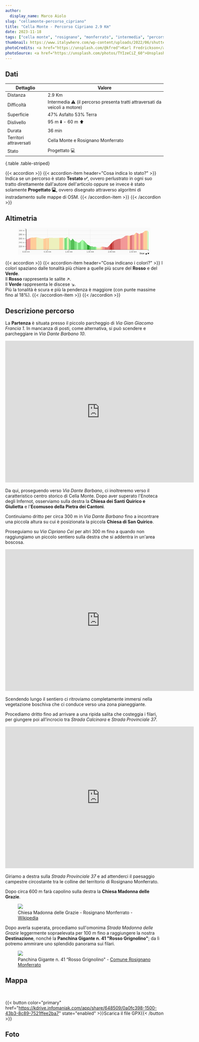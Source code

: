 ```yaml
---
author:
  display_name: Marco Aiolo
slug: "cellamonte-percorso_cipriano"
title: "Cella Monte - Percorso Cipriano 2.9 Km"
date: 2023-11-18
tags: ["cella monte", "rosignano", "monferrato", "intermedia", "percorso", "cipriano"]
thumbnail: https://www.italywhere.com/wp-content/uploads/2022/06/shutterstock_2010548228-1200x800.jpg
photoCredits: <a href="https://unsplash.com/@kfred">Karl Fredrickson</a>
photoSource: <a href="https://unsplash.com/photos/TYIzeCiZ_60">Unsplash</a>
---
```


## Dati

| Dettaglio | Valore |
| -- | ----------- |
| Distanza | 2.9 Km  |
| Difficoltà | Intermedia :warning: (il percorso presenta tratti attraversati da veicoli a motore) |
| Superficie | 47% Asfalto 53% Terra  |
| Dislivello  | 95 m :arrow_down: - 60 m :arrow_up: |
| Durata | 36 min |
| Territori attraversati | Cella Monte e Rosignano Monferrato |
| Stato | Progettato :computer: |
{.table .table-striped}

{{< accordion >}}
  {{< accordion-item header="Cosa indica lo stato?" >}}
    Indica se un percorso è stato **Testato :white_check_mark:**, ovvero perlustrato in ogni suo tratto direttamente dall'autore dell'articolo oppure se invece è stato solamente **Progettato :computer:**, ovvero disegnato attraverso algoritmi di instradamento sulle mappe di OSM.
  {{< /accordion-item >}}
{{< /accordion >}}

## Altimetria 

<figure class="figure">
  <img src="https://raw.githubusercontent.com/zelix888/monfit_site/aadfc16eae2355cb70c510200fe2a8bda66dbf34/routes/Cella_Monte/Elevation-Cella%20Monte%20-%20Cipriano.png" class="figure-img img-fluid w-100 rounded">
</figure>

{{< accordion >}}
  {{< accordion-item header="Cosa indicano i colori?" >}}
    I colori spaziano dalle tonalità più chiare a quelle più scure del **Rosso** e del **Verde**. </br>
    Il **Rosso** rappresenta le salite :arrow_upper_right:. </br>
    Il **Verde** rappresenta le discese :arrow_lower_right:. </br>
    Più la tonalità è scura e più la pendenza è maggiore (con punte massime fino al 18%).
  {{< /accordion-item >}}
{{< /accordion >}}

## Descrizione percorso

La **Partenza** è situata presso il piccolo parcheggio di *Via Gian Giacomo Francia 1*. In mancanza di posti, come alternativa, si può scendere e parcheggiare in *Via Dante Barbano 10*.

<p class="text-center"><iframe src="https://www.google.com/maps/embed?pb=!4v1698842932330!6m8!1m7!1sdzQKTot5RmrQwh76gtBi_w!2m2!1d45.07463208458687!2d8.391894109934423!3f334.52968817396345!4f1.396576694714014!5f1.52841521987171" width="600" height="450" style="border:0;" allowfullscreen="" loading="lazy" referrerpolicy="no-referrer-when-downgrade" class="w-75 rounded"></iframe></p>

Da qui, proseguendo verso *Via Dante Barbano*,  ci inoltreremo verso il caratteristico centro storico di Cella Monte. Dopo aver superato l'Enoteca degli Infernot, osserviamo sulla destra la **Chiesa dei Santi Quirico e Giulietta** e l'**Ecomuseo della Pietra dei Cantoni**. 

Continuiamo dritto per circa 300 m in *Via Dante Barbano* fino a incontrare una piccola altura su cui è posizionata la piccola **Chiesa di San Quirico**.

Proseguiamo su *Via Cipriano Cei* per altri 300 m fino a quando non raggiungiamo un piccolo sentiero sulla destra che si addentra in un'area boscosa.

<p class="text-center"><iframe src="https://www.google.com/maps/embed?pb=!4v1698859155814!6m8!1m7!1s1uzxGKgzXUikJxV6zACyjQ!2m2!1d45.07962149898847!2d8.386153957073663!3f353.1223181010367!4f-1.6720128634095914!5f1.5480664474403407" width="600" height="450" style="border:0;" allowfullscreen="" loading="lazy" referrerpolicy="no-referrer-when-downgrade" class="w-75 rounded"></iframe></p>

Scendendo lungo il sentiero ci ritroviamo completamente immersi nella vegetazione boschiva che ci conduce verso una zona pianeggiante.

Procediamo dritto fino ad arrivare a una ripida salita che costeggia i filari, per giungere poi all’incrocio tra *Strada Calcinara* e *Strada Provinciale 37*.

<p class="text-center"><iframe src="https://www.google.com/maps/embed?pb=!4v1698860274397!6m8!1m7!1sTMrI92M_a8Ili_x-fH0Y3A!2m2!1d45.08845487454641!2d8.388872419549159!3f153.08842724469088!4f-0.21992496389938765!5f0.4000000000000002" width="600" height="450" style="border:0;" allowfullscreen="" loading="lazy" referrerpolicy="no-referrer-when-downgrade" class="text-center w-75 rounded"></iframe></p>

Giriamo a destra sulla *Strada Provinciale 37* e ad attenderci il paesaggio campestre circostante tra le colline del territorio di Rosignano Monferrato.

Dopo circa 600 m farà capolino sulla destra la **Chiesa Madonna delle Grazie**. 

<figure class="figure">
  <img src="https://upload.wikimedia.org/wikipedia/commons/thumb/7/7d/Rosignano_S.Maria_delle_Grazie.jpg/1920px-Rosignano_S.Maria_delle_Grazie.jpg
" class="figure-img img-fluid rounded">
  <figcaption class="figure-caption">Chiesa Madonna delle Grazie - Rosignano Monferrato - <a href="https://it.wikipedia.org/">Wikipedia</a></figcaption>
</figure>

Dopo averla superata, procediamo sull'omonima *Strada Madonna delle Grazie* leggermente sopraelevata per 100 m fino a raggiungere la nostra **Destinazione**, nonché la **Panchina Gigante n. 41 "Rosso Grignolino"**; da lì potremo ammirare uno splendido panorama sui filari.

<figure class="figure">
  <img src="https://www.comune.rosignanomonferrato.al.it/it-it/immagine/img-45175-O-36-483-0-0-2f764f791fa0cb3dd3fcb881cd848b48" class="figure-img img-fluid rounded">
  <figcaption class="figure-caption">Panchina Gigante n. 41 “Rosso Grignolino" - <a href="https://www.comune.rosignanomonferrato.al.it/it-it/vivere-il-comune/cosa-vedere/big-bench-panchina-gigante-rosso-grignolino-45175-1-00e5f36d1613cd50ea2e0b7caa0c4128">Comune Rosignano Monferrato</a></figcaption>
</figure>

## Mappa

<div id="map_cellamonte_cipriano" class="ratio ratio-16x9 w-100 rounded"></div> </br>

{{< button color="primary" href="https://kdrive.infomaniak.com/app/share/648509/0a0fc398-1500-43b3-8c89-7521ffee2ba7" state="enabled" >}}Scarica il file GPX{{< /button >}}

## Foto


